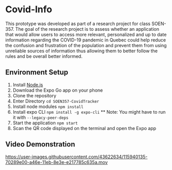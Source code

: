 #  Covid-Info

This prototype was developed as part of a research project for class SOEN-357. The goal of the research project is to assess whether an application that would allow users to access more relevant, personalized and up to date information regarding the COVID-19 pandemic in Quebec could help reduce the confusion and frustration of the population and prevent them from using unreliable sources of information thus allowing them to better follow the rules and be overall better informed. 

## Environment Setup
1. Install [Node.js](https://nodejs.org/en/download/)
2. Download the Expo Go app on your phone
3. Clone the repository
4. Enter Directory
`cd SOEN357-CovidTracker`
5. Install node modules
`npm install`
6. Install expo CLI
`npm install -g expo-cli`
** Note: You might have to run it with `--legacy-peer-deps`
7. Start the application
`npm start`
9. Scan the QR code displayed on the terminal and open the Expo app

## Video Demonstration
https://user-images.githubusercontent.com/43622634/115940135-70289e00-a46e-11eb-8e3e-e217785c635a.mov

